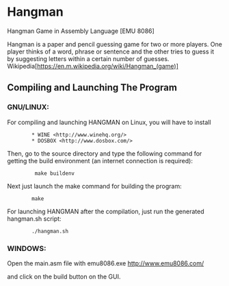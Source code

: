 # Hangman 
Hangman Game in Assembly Language [EMU 8086]

Hangman is a paper and pencil guessing game for two or more players. 
One player thinks of a word, phrase or sentence and the other tries to guess it by suggesting letters within a certain number of guesses. 
Wikipedia[https://en.m.wikipedia.org/wiki/Hangman_(game)]

  
## Compiling and Launching The Program

### GNU/LINUX:

For compiling and launching HANGMAN on Linux, 
you will have to install

            * WINE <http://www.winehq.org/>
            * DOSBOX <http://www.dosbox.com/>

Then, go to the source directory and type the following command for
getting the build environment (an internet connection is required):

             make buildenv

Next just launch the make command for building the program:

            make

For launching HANGMAN after the compilation, just run the generated
        hangman.sh script:

            ./hangman.sh


### WINDOWS:

Open the main.asm file with emu8086.exe <http://www.emu8086.com/>

 and click on the build button on the GUI.



